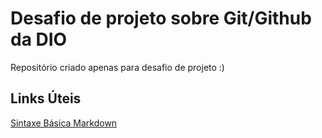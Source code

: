 # Desafio de projeto sobre Git/Github da DIO 
Repositório criado apenas para desafio de projeto :) 

## Links Úteis
[Sintaxe Básica Markdown](https://www.markdownguide.org/basic-syntax/)
